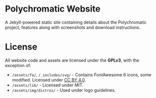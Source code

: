# Polychromatic Website

A Jekyll-powered static site containing details about the Polychromatic project,
features along with screenshots and download instructions.

# License

All website code and assets are licensed under the **GPLv3**, with the exception of:

* `/assets/fa/`, `/_includes/svg/` - Contains FontAwesome 6 icons, some modified. Licensed under [CC BY 4.0](https://fontawesome.com/license/free).
* `/assets/lib/` - Licensed under MIT.
* `/assets/img/distros/` - Used under logo guidelines.
